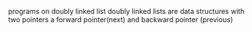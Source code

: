 programs on doubly linked list
doubly linked lists are data structures with two pointers
a forward pointer(next) and backward pointer (previous) 
